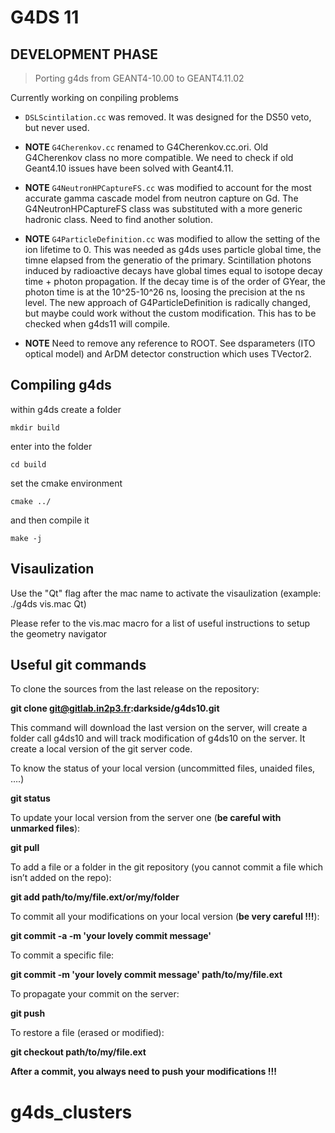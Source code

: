# G4DS 11

## DEVELOPMENT PHASE

> Porting g4ds from GEANT4-10.00 to GEANT4.11.02

Currently working on conpiling problems

* `DSLScintilation.cc` was removed. It was designed for the DS50 veto, but never used.

* **NOTE** `G4Cherenkov.cc` renamed to G4Cherenkov.cc.ori. Old G4Cherenkov class no more compatible. We need to check if old Geant4.10 issues have been solved with Geant4.11. 

* **NOTE** `G4NeutronHPCaptureFS.cc` was modified to account for the most accurate gamma cascade model from neutron capture on Gd. The G4NeutronHPCaptureFS class was substituted with a more generic hadronic class. Need to find another solution. 

* **NOTE** `G4ParticleDefinition.cc` was modified to allow the setting of the ion lifetime to 0. This was needed as g4ds uses  particle global time, the timne elapsed from the generatio of the primary. Scintillation photons induced by radioactive decays have global times equal to isotope decay time + photon propagation. If the decay time is of the order of GYear, the photon time is at the 10^25-10^26 ns, loosing the precision at the ns level. The new approach of G4ParticleDefinition is radically changed, but maybe could work without the custom modification. This has to be checked when g4ds11 will compile.  

* **NOTE** Need to remove any reference to ROOT. See dsparameters (ITO optical model) and ArDM detector construction which uses TVector2. 


## Compiling g4ds 

within g4ds create a folder 

`mkdir build`

enter into the folder 

`cd build`

set the cmake environment 

`cmake ../`

and then compile it 

`make -j`



## Visaulization 

Use the "Qt" flag after the mac name to activate the visaulization (example: ./g4ds vis.mac Qt)

Please refer to the vis.mac macro for a list of useful instructions to setup the geometry navigator 


## Useful git commands

To clone the sources from the last release on the repository:

**git clone git@gitlab.in2p3.fr:darkside/g4ds10.git**

This command will download the last version on the server, will create a folder call g4ds10
and will track modification of g4ds10 on the server. It create a local version of the git server code.

To know the status of your local version (uncommitted files, unaided files, ….)

**git status**

To update your local version from the server one (**be careful with unmarked files**): 

**git pull**


To add a file or a folder in the git repository 
(you cannot commit a file which isn’t added on the repo):

**git add path/to/my/file.ext/or/my/folder**

To commit all your modifications on your local version (**be very careful !!!**):

**git commit -a -m 'your lovely commit message'**

To commit a specific file: 

**git commit -m 'your lovely commit message' path/to/my/file.ext**

To propagate your commit on the server: 

**git push**

To restore a file (erased or modified):

**git checkout path/to/my/file.ext**

**After a commit, you always need to push your modifications !!!**
# g4ds_clusters
